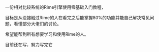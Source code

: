 一份相对比较系统的Rime引擎使用零基础入门教程，

目标是从没接触过Rime的人在看完之后能掌握80%的功能并能自己解决常见问题，看懂部分大佬们的讨论。

希望能帮到所有想要学习和使用Rime的人。

目前还在写，努力写完它

